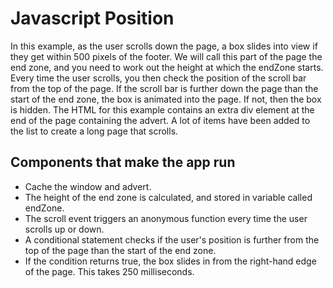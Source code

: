 # Javascript Position
In this example, as the user scrolls down the page, a box slides into view if they get within 500 pixels of the footer. We will call this part of the page the end zone, and you need to work out the height at which the endZone starts. Every time the user scrolls, you then check the position of the scroll bar from the top of the page. If the scroll bar is further down the page than the start of the end zone, the box is animated into the page. If not, then the box is hidden. The HTML for this example contains an extra div element at the end of the page containing the advert. A lot of items have been added to the list to create a long page that scrolls.

## Components that make the app run
* Cache the window and advert.
* The height of the end zone is calculated, and stored in variable called endZone.
* The scroll event triggers an anonymous function every time the user scrolls up or down.
* A conditional statement checks if the user's position is further from the top of the page than the start of the end zone.
* If the condition returns true, the box slides in from the right-hand edge of the page. This takes 250 milliseconds.

